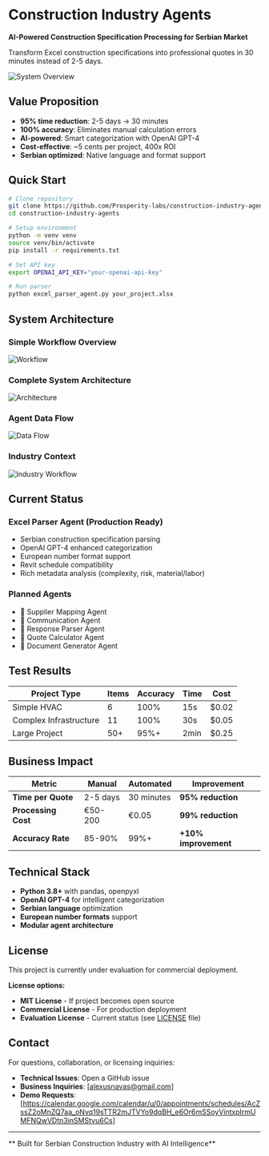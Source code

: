 # Construction Industry Agents

**AI-Powered Construction Specification Processing for Serbian Market**

Transform Excel construction specifications into professional quotes in 30 minutes instead of 2-5 days.

![System Overview](https://raw.githubusercontent.com/Prosperity-labs/construction-industry-agents/main/diagrams/simple-overview.svg)

## Value Proposition

- **95% time reduction**: 2-5 days -> 30 minutes
- **100% accuracy**: Eliminates manual calculation errors  
- **AI-powered**: Smart categorization with OpenAI GPT-4
- **Cost-effective**: ~5 cents per project, 400x ROI
- **Serbian optimized**: Native language and format support


## Quick Start

```bash
# Clone repository
git clone https://github.com/Prosperity-labs/construction-industry-agents.git
cd construction-industry-agents

# Setup environment
python -m venv venv
source venv/bin/activate
pip install -r requirements.txt

# Set API key
export OPENAI_API_KEY="your-openai-api-key"

# Run parser
python excel_parser_agent.py your_project.xlsx
```


## System Architecture

### Simple Workflow Overview
![Workflow](https://raw.githubusercontent.com/Prosperity-labs/construction-industry-agents/main/diagrams/simple-overview.svg)

### Complete System Architecture  
![Architecture](https://raw.githubusercontent.com/Prosperity-labs/construction-industry-agents/main/diagrams/complete-architecture.svg)

### Agent Data Flow
![Data Flow](https://raw.githubusercontent.com/Prosperity-labs/construction-industry-agents/main/diagrams/agent-workflow.svg)

### Industry Context
![Industry Workflow](https://raw.githubusercontent.com/Prosperity-labs/construction-industry-agents/main/diagrams/construction-workflow.svg)

## Current Status

### **Excel Parser Agent (Production Ready)**
- Serbian construction specification parsing
- OpenAI GPT-4 enhanced categorization
- European number format support
- Revit schedule compatibility
- Rich metadata analysis (complexity, risk, material/labor)

### **Planned Agents**
- 🔧 Supplier Mapping Agent
- 🔧 Communication Agent  
- 🔧 Response Parser Agent
- 🔧 Quote Calculator Agent
- 🔧 Document Generator Agent

## Test Results

| Project Type | Items | Accuracy | Time | Cost |
|--------------|-------|----------|------|------|
| Simple HVAC | 6 | 100% | 15s | $0.02 |
| Complex Infrastructure | 11 | 100% | 30s | $0.05 |
| Large Project | 50+ | 95%+ | 2min | $0.25 |

## Business Impact

| Metric | Manual | Automated | Improvement |
|--------|--------|-----------|-------------|
| **Time per Quote** | 2-5 days | 30 minutes | **95% reduction** |
| **Processing Cost** | €50-200 | €0.05 | **99% reduction** |
| **Accuracy Rate** | 85-90% | 99%+ | **+10% improvement** |

## Technical Stack

- **Python 3.8+** with pandas, openpyxl
- **OpenAI GPT-4** for intelligent categorization
- **Serbian language** optimization
- **European number formats** support
- **Modular agent architecture**

## License

This project is currently under evaluation for commercial deployment. 

**License options:**
- **MIT License** - If project becomes open source
- **Commercial License** - For production deployment
- **Evaluation License** - Current status (see [LICENSE](licence.md) file)

## Contact

For questions, collaboration, or licensing inquiries:

- **Technical Issues**: Open a GitHub issue
- **Business Inquiries**: [alexusnavas@gmail.com]
- **Demo Requests**: [https://calendar.google.com/calendar/u/0/appointments/schedules/AcZssZ2oMnZQ7aa_oNvq19sTTR2mJTVYo9dqBH_e6Or6mSSoyVintxpIrmUMFNQwVDtn3inSMStvu6Cs]

---

** Built for Serbian Construction Industry with AI Intelligence**